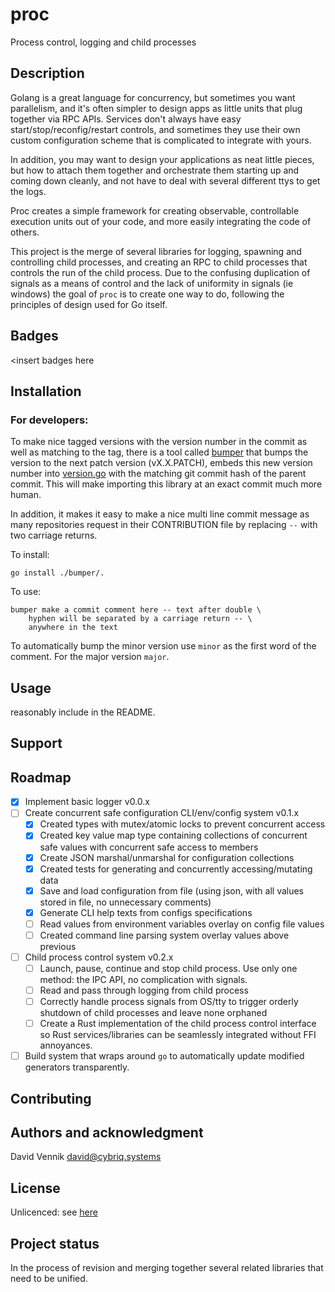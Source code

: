 # proc

Process control, logging and child processes

## Description

Golang is a great language for concurrency, but sometimes you want parallelism, and it's often simpler to design apps
as little units that plug together via RPC APIs. Services don't always have easy start/stop/reconfig/restart
controls, and sometimes they use their own custom configuration scheme that is complicated to integrate with yours.

In addition, you may want to design your applications as neat little pieces, but how to attach them together and
orchestrate them starting up and coming down cleanly, and not have to deal with several different ttys to get the logs.

Proc creates a simple framework for creating observable, controllable execution units out of your code, and more
easily integrating the code of others.

This project is the merge of several libraries for logging, spawning and controlling child processes, and creating
an RPC to child processes that controls the run of the child process. Due to the confusing duplication of signals as
a means of control and the lack of uniformity in signals (ie windows) the goal of `proc` is to create one way to do,
following the principles of design used for Go itself.

## Badges

<insert badges here

## Installation

### For developers:

To make nice tagged versions with the version number in the commit as well as matching to the tag, there is a tool
called [bumper](cmd/bumper) that bumps the version to the next patch version (vX.X.PATCH), embeds this new version
number into [version.go](./version.go) with the matching git commit hash of the parent commit. This will make importing
this library at an exact commit much more human.

In addition, it makes it easy to make a nice multi line commit message as many repositories request in their
CONTRIBUTION file by replacing ` -- ` with two carriage returns.

To install:

    go install ./bumper/.

To use:

    bumper make a commit comment here -- text after double \
        hyphen will be separated by a carriage return -- \
        anywhere in the text

To automatically bump the minor version use `minor` as the first word of the comment. For the major version `major`.

## Usage

reasonably include in the README.

## Support

## Roadmap

- [x] Implement basic logger v0.0.x
- [ ] Create concurrent safe configuration CLI/env/config system v0.1.x
    - [x] Created types with mutex/atomic locks to prevent concurrent access
    - [x] Created key value map type containing collections of concurrent safe values with concurrent safe access to
      members
    - [x] Create JSON marshal/unmarshal for configuration collections
    - [x] Created tests for generating and concurrently accessing/mutating data
    - [x] Save and load configuration from file (using json, with all values stored in file,
      no unnecessary comments)
    - [x] Generate CLI help texts from configs specifications
    - [ ] Read values from environment variables overlay on config file values
    - [ ] Created command line parsing system overlay values above previous
- [ ] Child process control system v0.2.x
    - [ ] Launch, pause, continue and stop child process. Use only one method: the IPC API, no complication with
      signals.
    - [ ] Read and pass through logging from child process
    - [ ] Correctly handle process signals from OS/tty to trigger orderly shutdown of child processes and leave none
      orphaned
    - [ ] Create a Rust implementation of the child process control interface so Rust services/libraries can be 
      seamlessly integrated without FFI annoyances.
- [ ] Build system that wraps around `go` to automatically update modified generators transparently.

## Contributing

## Authors and acknowledgment

David Vennik david@cybriq.systems

## License

Unlicenced: see [here](./LICENSE)

## Project status

In the process of revision and merging together several related libraries that need to be unified.